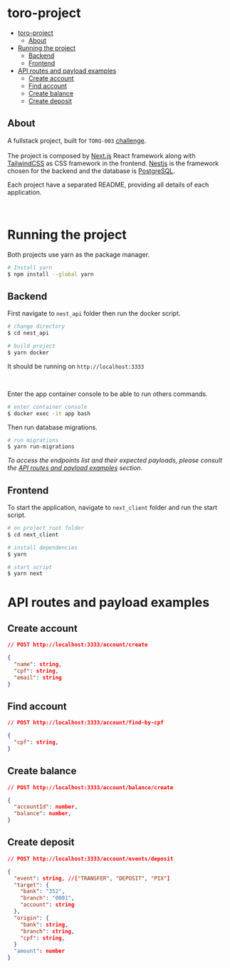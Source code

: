 # toro-project

- [toro-project](#toro-project)
  - [About](#about)
- [Running the project](#running-the-project)
  - [Backend](#backend)
  - [Frontend](#frontend)
- [API routes and payload examples](#api-routes-and-payload-examples)
  - [Create account](#create-account)
  - [Find account](#find-account)
  - [Create balance](#create-balance)
  - [Create deposit](#create-deposit)

## About

A fullstack project, built for `TORO-003` [challenge](https://github.com/ToroInvestimentos/desafio-toro-fullstack).
<br><br>
The project is composed by [Next.js](https://nextjs.org/) React framework along with [TailwindCSS](https://tailwindui.com/) as CSS framework in the frontend. [Nestjs](https://nestjs.com/) is the framework chosen for the backend and the database is [PostgreSQL](https://www.postgresql.org/).

Each project have a separated README, providing all details of each application.

<br>

# Running the project

Both projects use yarn as the package manager.

```bash
# Install yarn
$ npm install --global yarn
```

## Backend

First navigate to `nest_api` folder then run the docker script.

```bash
# change directory
$ cd nest_api

# build project
$ yarn docker
```

It should be running on `http://localhost:3333`

<br>

Enter the app container console to be able to run others commands.

```bash
# enter container console
$ docker exec -it app bash
```

Then run database migrations.

```bash
# run migrations
$ yarn run-migrations
```

_To access the endpoints list and their expected payloads, please consult the [API routes and payload examples](#api-routes-and-payload-examples) section._

## Frontend

To start the application, navigate to `next_client` folder and run the start script.

```bash
# on project root folder
$ cd next_client

# install dependencies
$ yarn

# start script
$ yarn next
```

# API routes and payload examples

## Create account

```json
// POST http://localhost:3333/account/create

{
  "name": string,
  "cpf": string,
  "email": string
}
```

## Find account

```json
// POST http://localhost:3333/account/find-by-cpf

{
  "cpf": string,
}
```

## Create balance

```json
// POST http://localhost:3333/account/balance/create

{
  "accountId": number,
  "balance": number,
}
```

## Create deposit

```json
// POST http://localhost:3333/account/events/deposit

{
  "event": string, //["TRANSFER", "DEPOSIT", "PIX"]
  "target": {
    "bank": "352",
    "branch": "0001",
    "account": string
  },
  "origin": {
    "bank": string,
    "branch": string,
    "cpf": string,
  }
  "amount": number
}
```
